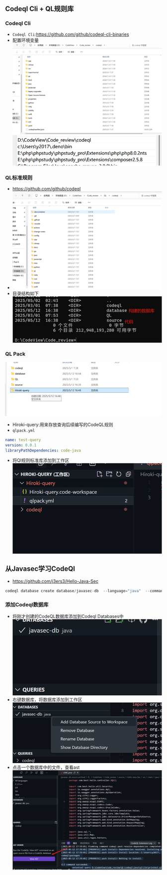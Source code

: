 
## Codeql Cli + QL规则库

### Codeql Cli
- `Codeql Cli`:https://github.com/github/codeql-cli-binaries
- 配置环境变量 ![](media/Pasted%20image%2020250512161134.png)![](media/Pasted%20image%2020250512161158.png)    
### QL标准规则

- https://github.com/github/codeql
- ![](media/Pasted%20image%2020250512161257.png)  
- 目录结构如下![](media/Pasted%20image%2020250512163912.png)  
### QL Pack
![](media/Pasted%20image%2020250512164847.png) 

- Hiroki-query:用来存放查询后续编写的CodeQL规则
- `qlpack.yml`
```yaml
name: test-query
version: 0.0.1
libraryPathDependencies: code-java
```
- 将Ql规则标准库添加到工作区![](media/Pasted%20image%2020250512175003.png)  

## 从Javasec学习CodeQl  

- https://github.com/j3ers3/Hello-Java-Sec
```Java
codeql database create database/javasec-db  --language="java"  --command="mvn clean install -DskipTests" --source-root=source/Hello-Java-Sec
```

### 添加Codeql数据库
- 将刚才创建的CodeQL数据库添加到Codeql Databases中![](media/Pasted%20image%2020250512175118.png)  
- 右键数据库，将数据库添加到工作区![](media/Pasted%20image%2020250512175939.png)  
- 点击一个数据库中的文件，查看ast![](media/Pasted%20image%2020250512175957.png)  
